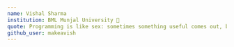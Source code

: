 ```yaml
---
name: Vishal Sharma
institution: BML Munjal University 🚩
quote: Programming is like sex: sometimes something useful comes out, but that is not the reason we do it # no longer than 100 characters, avoid using quotes(") to guarantee the format remains the same.
github_user: makeavish
---
```

